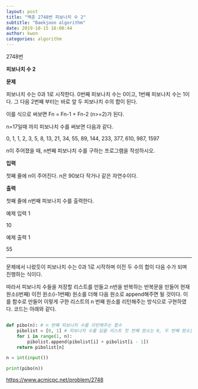 ```yaml
---
layout: post
title: "백준 2748번 피보나치 수 2"
subtitle: "Baekjoon algorithm"
date: 2019-10-15 16:00:44
author: kwon
categories: algorithm
---
```

2748번

**피보나치 수 2**

**문제**

피보나치 수는 0과 1로 시작한다. 0번째 피보나치 수는 0이고, 1번째 피보나치 수는 1이다. 그 다음 2번째 부터는 바로 앞 두 피보나치 수의 합이 된다.

이를 식으로 써보면 Fn = Fn-1 + Fn-2 (n>=2)가 된다.

n=17일때 까지 피보나치 수를 써보면 다음과 같다.

0, 1, 1, 2, 3, 5, 8, 13, 21, 34, 55, 89, 144, 233, 377, 610, 987, 1597

n이 주어졌을 때, n번째 피보나치 수를 구하는 프로그램을 작성하시오.



**입력**

첫째 줄에 n이 주어진다. n은 90보다 작거나 같은 자연수이다.


**출력**

첫째 줄에 n번째 피보나치 수를 출력한다.


예제 입력 1

10

예제 출력 1

55

----

문제에서 나왔듯이 피보나치 수는 0과 1로 시작하며 이전 두 수의 합이 다음 수가 되며 진행하는 식이다.

따라서 피보나치 수들을 저장할 리스트를 만들고 n번을 반복하는 반복문을 만들어 현재 원소(i번째) 이전 원소(i-1번째) 원소를 더해 다음 원소로 append해주면 될 것이다. 이를 함수로 만들어 이렇게 구한 리스트의 n 번째 원소를 리턴해주는 방식으로 구현하였다. 코드는 아래와 같다.


```Python

def pibo(n): # n 번째 피보나치 수를 리턴해주는 함수
    pibolist = [0, 1] # 피보나치 수를 담을 리스트 첫 번째 원소는 0, 두 번째 원소는 1
    for i in range(1, n):
        pibolist.append(pibolist[i] + pibolist[i - 1])
    return pibolist[n]

n = int(input())

print(pibo(n))
```

<https://www.acmicpc.net/problem/2748>

